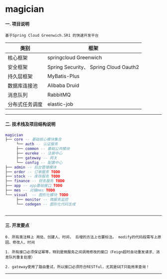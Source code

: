 # magician

#### 一. 项目说明
    
    基于Spring Cloud Greenwich.SR1 的快速开发平台
    

|类别                | 框架          
--------------     |----------- 
| 核心框架             |  springcloud Greenwich |
| 安全框架             |   Spring Security、 Spring Cloud Oauth2     |
| 持久层框架           | MyBatis-Plus        |
| 数据库连接池         | Alibaba Druid       |
| 消息队列             | RabbitMQ     |
| 分布式任务调度        | elastic-job       |
    

---
#### 二. 技术栈及项目结构说明
```lua
magician
├── core -- 基础核心模块集合
     └── auth -- 认证服务
     ├── common -- 基础公共模块
     ├── eureke -- 注册中心
     ├── gateway -- 网关
     └── config -- 配置中心
├── admin -- 后台管理模块
├── order -- 订单服务 TODO
├── stock -- 库存服务 TODO
├── finance -- 财务服务 TODO
├── app -- app基础接口 TODO
├── mes -- 对接mes TODO
└── visual  -- 图形化模块 TODO
     ├── monitor -- 微服务监控
     └── codegen -- 图形化代码生成
	 
```

---
#### 三. 开发要点

    0. 所有类注释上 用处、创建人、时间， 后增的方法上也要标注。 modify的代码段需写上原因、修改人、时间
    
    1. 所有接口必须保证幂等，特别是微服务之间调用修改的接口（Feign超时自动重发请求、消息队列重复处理）
    
    2. gateway使用了路由重试，所以接口必须符合RESTful，尤其是GET只能用来查询！


---
